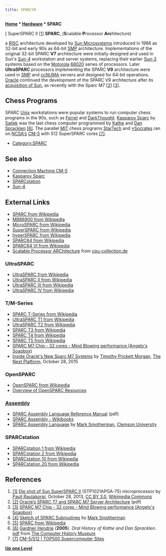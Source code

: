 ```yaml
---
title: SPARCV9
---
```

**[Home](Home "Home") \* [Hardware](Hardware "Hardware") \* SPARC**



[ SuperSPARC II <a id="cite-note-1" href="#cite-ref-1">[1]</a>
**SPARC**, (**S**calable **P**rocessor **Arc**hitecture)  

a [RISC](https://en.wikipedia.org/wiki/Reduced_Instruction_Set_Computer) architecture developed by [Sun Microsystems](index.php?title=Sun_Microsystems&action=edit&redlink=1 "Sun Microsystems (page does not exist)") introduced in 1986 as 32-bit and early 90s as 64-bit [SMP](SMP "SMP") architecture. Implementations of the original 32-bit SPARC **V7** architecture were initially designed and used in Sun's [Sun-4](Sun#4 "Sun") workstation and server systems, replacing their earlier [Sun-3](Sun#3 "Sun") systems based on the [Motorola](index.php?title=Motorola&action=edit&redlink=1 "Motorola (page does not exist)") [68020](68020 "68020") series of processors. Later **UltraSPARC** processors implementing the SPARC **V9** architecture were used in [SMP](SMP "SMP") and [ccNUMA](NUMA "NUMA") servers and designed for 64-bit operations. [Oracle](https://en.wikipedia.org/wiki/Oracle_Corporation) continued the development of the SPARC V9 architecture after its [acquisition of Sun](https://en.wikipedia.org/wiki/Sun_acquisition_by_Oracle), as recently with the Sparc M7 <a id="cite-note-2" href="#cite-ref-2">[2]</a> <a id="cite-note-3" href="#cite-ref-3">[3]</a>. 



## Chess Programs


SPARC [Unix](Unix "Unix") workstations were popular systems to run computer chess programs in the 90s, such as [Ferret](Ferret "Ferret") and [DarkThought](DarkThought "DarkThought"). [Kasparov Sparc](Kasparov_Sparc "Kasparov Sparc") by [Saitek](Saitek "Saitek") was the last chess computer programmed by [Kathe](Kathe_Spracklen "Kathe Spracklen") and [Dan Spracklen](Dan_Spracklen "Dan Spracklen") <a id="cite-note-6" href="#cite-ref-6">[6]</a>. The parallel [MIT](Massachusetts_Institute_of_Technology "Massachusetts Institute of Technology") chess programs [StarTech](StarTech "StarTech") and [\*Socrates](Star_Socrates "Star Socrates") ran on [NCSA's](University_of_Illinois_at_Urbana-Champaign#NCSA "University of Illinois at Urbana-Champaign") [CM-5](Connection_Machine#CM5 "Connection Machine") with 512 SuperSPARC cores <a id="cite-note-7" href="#cite-ref-7">[7]</a>.



* [Category:SPARC](Category:SPARC "Category:SPARC")


## See also


* [Connection Machine CM-5](Connection_Machine#CM5 "Connection Machine")
* [Kasparov Sparc](Kasparov_Sparc "Kasparov Sparc")
* [SPARCstation](SPARCstation "SPARCstation")
* [Sun-4](Sun#4 "Sun")


## External Links


* [SPARC from Wikipedia](https://en.wikipedia.org/wiki/SPARC)
* [MB86900 from Wikipedia](https://en.wikipedia.org/wiki/MB86900)
* [MicroSPARC from Wikipedia](https://en.wikipedia.org/wiki/MicroSPARC)
* [SuperSPARC from Wikipedia](https://en.wikipedia.org/wiki/SuperSPARC)
* [hyperSPARC from Wikipedia](https://en.wikipedia.org/wiki/HyperSPARC)
* [SPARC64 from Wikipedia](https://en.wikipedia.org/wiki/SPARC64)
* [SPARC64 VI from Wikipedia](https://en.wikipedia.org/wiki/SPARC64_VI)
* [Scalable Processor ARChitecture](http://www.cpu-collection.de/?tn=1&l0=cl&l1=SPARC) from [cpu-collection.de](http://www.cpu-collection.de/?tn=1)


### UltraSPARC


* [UltraSPARC from Wikipedia](https://en.wikipedia.org/wiki/UltraSPARC)
* [UltraSPARC II from Wikipedia](https://en.wikipedia.org/wiki/UltraSPARC_II)
* [UltraSPARC III from Wikipedia](https://en.wikipedia.org/wiki/UltraSPARC_III)
* [UltraSPARC IV from Wikipedia](https://en.wikipedia.org/wiki/UltraSPARC_IV)


### T/M-Series


* [SPARC T-Series from Wikipedia](https://en.wikipedia.org/wiki/SPARC_T-Series)
* [UltraSPARC T1 from Wikipedia](https://en.wikipedia.org/wiki/UltraSPARC_T1)
* [UltraSPARC T2 from Wikipedia](https://en.wikipedia.org/wiki/UltraSPARC_T2)
* [SPARC T3 from Wikipedia](https://en.wikipedia.org/wiki/SPARC_T3)
* [SPARC T4 from Wikipedia](https://en.wikipedia.org/wiki/SPARC_T4)
* [SPARC T5 from Wikipedia](https://en.wikipedia.org/wiki/SPARC_T5)
* [SPARC M7 Chip - 32 cores - Mind Blowing performance (Angelo's Soapbox)](https://blogs.oracle.com/rajadurai/entry/sparc_m7_chip_32_cores)
* [Inside Oracle's New Sparc M7 Systems](http://www.nextplatform.com/2015/10/28/inside-oracles-new-sparc-m7-systems/) by [Timothy Prickett Morgan](http://www.nextplatform.com/author/tpmn/), [The Next Platform](http://www.nextplatform.com/), October 28, 2015


### OpenSPARC


* [OpenSPARC from Wikipedia](https://en.wikipedia.org/wiki/OpenSPARC)
* [Overview of OpenSPARC Resources](http://www.oracle.com/technetwork/systems/opensparc/index.html)


### [Assembly](Assembly "Assembly")


* [SPARC Assembly Language Reference Manual](https://docs.oracle.com/cd/E19457-01/801-6649/801-6649.pdf) (pdf)
* [SPARC Assembly - Wikibooks](https://en.wikibooks.org/wiki/SPARC_Assembly)
* [SPARC Assembly Language](https://people.cs.clemson.edu/~mark/sparc_assembly.html) by [Mark Smotherman](https://people.cs.clemson.edu/~mark/homepage.html), [Clemson University](https://en.wikipedia.org/wiki/Clemson_University)


### SPARCstation


* [SPARCstation 1 from Wikipedia](https://en.wikipedia.org/wiki/SPARCstation_1)
* [SPARCstation 2 from Wikipedia](https://en.wikipedia.org/wiki/SPARCstation_2)
* [SPARCstation 10 from Wikipedia](https://en.wikipedia.org/wiki/SPARCstation_10)
* [SPARCstation 20 from Wikipedia](https://en.wikipedia.org/wiki/SPARCstation_20)


## References


1. <a id="cite-ref-1" href="#cite-note-1">[1]</a> [Die shot of Sun SuperSPARC II](https://commons.wikimedia.org/wiki/File:Sun_SuperSPARC_II_die.JPG) (STP1021APGA-75) microprocessor by [Pauli Rautakorpi](https://commons.wikimedia.org/wiki/User:Birdman86), October 28, 2013, [CC BY 3.0](https://creativecommons.org/licenses/by/3.0/deed.en), [Wikimedia Commons](https://en.wikipedia.org/wiki/Wikimedia_Commons)
2. <a id="cite-ref-2" href="#cite-note-2">[2]</a> [Oracle’s SPARC T7 and SPARC M7 Server Architecture](http://www.oracle.com/technetwork/server-storage/sun-sparc-enterprise/documentation/sparc-t7-m7-server-architecture-2702877.pdf) (pdf)
3. <a id="cite-ref-3" href="#cite-note-3">[3]</a> [SPARC M7 Chip - 32 cores - Mind Blowing performance (Angelo's Soapbox)](https://blogs.oracle.com/rajadurai/entry/sparc_m7_chip_32_cores)
4. <a id="cite-ref-4" href="#cite-note-4">[4]</a> [Sketch of SPARC Subroutines](https://people.cs.clemson.edu/~mark/subroutines/sparc.html) by [Mark Smotherman](https://people.cs.clemson.edu/~mark/homepage.html)
5. <a id="cite-ref-5" href="#cite-note-5">[5]</a> [SPARC from Wikipedia](https://en.wikipedia.org/wiki/SPARC)
6. <a id="cite-ref-6" href="#cite-note-6">[6]</a> [Gardner Hendrie](http://www.computerhistory.org/trustee/gardner-hendrie) (**2005**). *Oral History of Kathe and Dan Spracklen*. [pdf](http://archive.computerhistory.org/projects/chess/related_materials/oral-history/spacklen.oral_history.2005.102630821/spracklen.oral_history_transcript.2005.102630821.pdf) from [The Computer History Museum](The_Computer_History_Museum "The Computer History Museum")
7. <a id="cite-ref-7" href="#cite-note-7">[7]</a> [CM-5/512 | TOP500 Supercomputer Sites](https://www.top500.org/system/167057)

**[Up one Level](Hardware "Hardware")**







 
